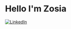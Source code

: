# Hello I'm Zosia
<a href="https://www.linkedin.com/in/zofia-c-94744b29b" target="_blank">
  <img src="https://img.shields.io/badge/LinkedIn-Profil-blue?style=for-the-badge&logo=linkedin" alt="LinkedIn">
</a>
